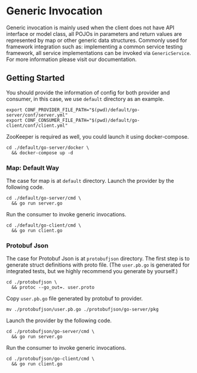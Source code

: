 # Generic Invocation

Generic invocation is mainly used when the client does not have API interface or model class, all POJOs in parameters and return values are represented by map or other generic data structures. Commonly used for framework integration such as: implementing a common service testing framework, all service implementations can be invoked via `GenericService`. For more information please visit our documentation.

## Getting Started

You should provide the information of config for both provider and consumer, in this case, we use `default` directory as an example.

```shell
export CONF_PROVIDER_FILE_PATH="$(pwd)/default/go-server/conf/server.yml"
export CONF_CONSUMER_FILE_PATH="$(pwd)/default/go-client/conf/client.yml"
```

ZooKeeper is required as well, you could launch it using docker-compose.

```shell
cd ./default/go-server/docker \
  && docker-compose up -d
```

### Map: Default Way

The case for map is at `default` directory. Launch the provider by the following code.

```shell
cd ./default/go-server/cmd \
  && go run server.go
```

Run the consumer to invoke generic invocations.

```shell
cd ./default/go-client/cmd \
  && go run client.go
```

### Protobuf Json

The case for Protobuf Json is at `protobufjson` directory. The first step is to generate struct definitions with proto file.  (The `user.pb.go` is generated for integrated tests, but we highly recommend you generate by yourself.)

```shell
cd ./protobufjson \
  && protoc --go_out=. user.proto
```

Copy `user.pb.go` file generated by protobuf to provider.

```shell
mv ./protobufjson/user.pb.go ./protobufjson/go-server/pkg
```

Launch the provider by the following code.

```shell
cd ./protobufjson/go-server/cmd \
  && go run server.go
```

Run the consumer to invoke generic invocations.

```shell
cd ./protobufjson/go-client/cmd \
  && go run client.go
```
